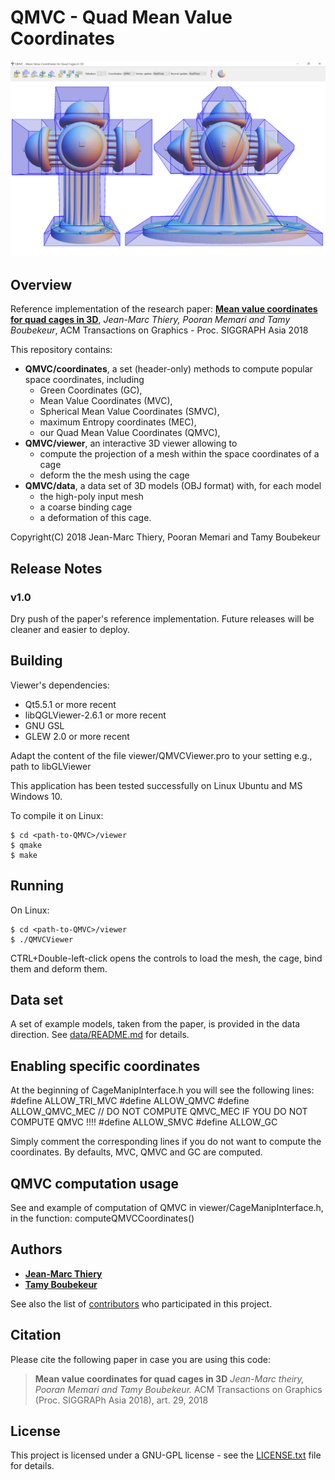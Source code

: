 # QMVC - Quad Mean Value Coordinates #

![](viewer/images/qmvc-snapshot.png)

## Overview ##

Reference implementation of the research paper: [**Mean value coordinates for quad cages in 3D**](https://www.telecom-paristech.fr/~boubek/papers/QMVC), *Jean-Marc Thiery, Pooran Memari and Tamy Boubekeur*, ACM Transactions on Graphics - Proc. SIGGRAPH Asia 2018 

This repository contains:
* **QMVC/coordinates**, a set (header-only) methods to compute popular space coordinates, including
	* Green Coordinates (GC),
	* Mean Value Coordinates (MVC),
	* Spherical Mean Value Coordinates (SMVC),
	* maximum Entropy coordinates (MEC),
	* our Quad Mean Value Coordinates (QMVC),
* **QMVC/viewer**, an interactive 3D viewer allowing to
	* compute the projection of a mesh within the space coordinates of a cage
	* deform the the mesh using the cage
* **QMVC/data**, a data set of 3D models (OBJ format) with, for each model
	* the high-poly input mesh 
	* a coarse binding cage 
	* a deformation of this cage. 

Copyright(C) 2018
Jean-Marc Thiery, Pooran Memari and Tamy Boubekeur

## Release Notes ##

### v1.0 ###

Dry push of the paper's reference implementation. Future releases will be cleaner and easier to deploy. 

## Building ##

Viewer's dependencies:
- Qt5.5.1 or more recent
- libQGLViewer-2.6.1 or more recent
- GNU GSL
- GLEW 2.0 or more recent

Adapt the content of the file viewer/QMVCViewer.pro to your setting e.g., path to libGLViewer

This application has been tested successfully on Linux Ubuntu and MS Windows 10. 

To compile it on Linux:
```
$ cd <path-to-QMVC>/viewer
$ qmake 
$ make
```

## Running ##

On Linux:
```
$ cd <path-to-QMVC>/viewer
$ ./QMVCViewer 
```

CTRL+Double-left-click opens the controls to load the mesh, the cage, bind them and deform them. 

## Data set ##

A set of example models, taken from the paper, is provided in the data direction. See [data/README.md](data/README.md) for details. 

## Enabling specific coordinates ##

At the beginning of CageManipInterface.h
you will see the following lines:
#define ALLOW_TRI_MVC
#define ALLOW_QMVC
#define ALLOW_QMVC_MEC // DO NOT COMPUTE QMVC_MEC IF YOU DO NOT COMPUTE QMVC !!!!
#define ALLOW_SMVC
#define ALLOW_GC

Simply comment the corresponding lines if you do not want to compute the coordinates. By defaults, MVC, QMVC and GC are computed.

## QMVC computation usage ##

See and example of computation of QMVC in viewer/CageManipInterface.h, in the function: computeQMVCCoordinates()


## Authors

* [**Jean-Marc Thiery**](https://www.telecom-paristech.fr/~thiery/) 
* [**Tamy Boubekeur**](https://www.telecom-paristech.fr/~boubek)

See also the list of [contributors](https://github.com/superboubek/QMVC/contributors) who participated in this project.

## Citation

Please cite the following paper in case you are using this code:
>**Mean value coordinates for quad cages in 3D** *Jean-Marc theiry, Pooran Memari and Tamy Boubekeur.* ACM Transactions on Graphics (Proc. SIGGRAPh Asia 2018), art. 29, 2018

## License

This project is licensed under a GNU-GPL license - see the [LICENSE.txt](LICENSE.txt) file for details.
